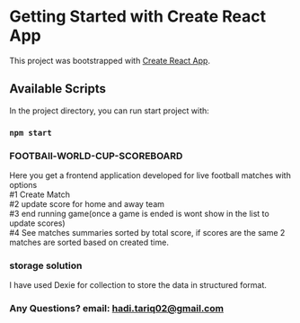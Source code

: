 # Getting Started with Create React App

This project was bootstrapped with [Create React App](https://github.com/facebook/create-react-app).

## Available Scripts

In the project directory, you can run start project with:
### `npm start`

### FOOTBAll-WORLD-CUP-SCOREBOARD
Here you get a frontend application developed for live football matches with options
<br/>
#1 Create Match <br/>
#2 update score for home and away team<br/>
#3 end running game(once a game is ended is wont show in the list to update scores)<br/>
#4 See matches summaries sorted by total score, if scores are the same 2 matches are sorted based on created time. <br/>

### storage solution
I have used Dexie for collection to store the data in structured format.

### Any Questions? email: hadi.tariq02@gmail.com


